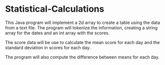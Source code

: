 # Statistical-Calculations
This Java program will implement a 2d array to create a table using the data from a text file. The program will tokenize the information, creating a string array for the dates and an int array with the scores.

The score data will be use to calculate the mean score for each day and the standard deviation in scores for each day.

The program  will also compute the difference between means for each day. 
